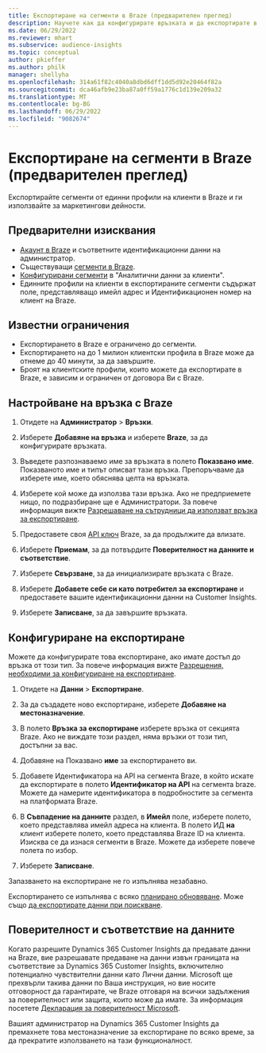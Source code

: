 ```yaml
---
title: Експортиране на сегменти в Braze (предварителен преглед)
description: Научете как да конфигурирате връзката и да експортирате в Braze.
ms.date: 06/29/2022
ms.reviewer: mhart
ms.subservice: audience-insights
ms.topic: conceptual
author: pkieffer
ms.author: philk
manager: shellyha
ms.openlocfilehash: 314a61f82c4040a8dbd6dff1dd5d92e20464f82a
ms.sourcegitcommit: dca46afb9e23ba87a0ff59a1776c1d139e209a32
ms.translationtype: MT
ms.contentlocale: bg-BG
ms.lasthandoff: 06/29/2022
ms.locfileid: "9082674"
---
```

# <a name="export-segments-to-braze-preview"></a>Експортиране на сегменти в Braze (предварителен преглед)

Експортирайте сегменти от единни профили на клиенти в Braze и ги използвайте за маркетингови дейности.

## <a name="prerequisites"></a>Предварителни изисквания

- [Акаунт в Braze](https://www.braze.com/) и съответните идентификационни данни на администратор.
- Съществуващи [сегменти в Braze](https://www.braze.com/docs/user_guide/engagement_tools/segments/creating_a_segment/).
- [Конфигурирани сегменти](segments.md) в "Аналитични данни за клиенти".
- Единните профили на клиенти в експортираните сегменти съдържат поле, представляващо имейл адрес и Идентификационен номер на клиент на Braze.

## <a name="known-limitations"></a>Известни ограничения

- Експортирането в Braze е ограничено до сегменти.
- Експортирането на до 1 милион клиентски профила в Braze може да отнеме до 40 минути, за да завършите.
- Броят на клиентските профили, които можете да експортирате в Braze, е зависим и ограничен от договора Ви с Braze.

## <a name="set-up-connection-to-braze"></a>Настройване на връзка с Braze

1. Отидете на **Администратор** > **Връзки**.

1. Изберете **Добавяне на връзка** и изберете **Braze**, за да конфигурирате връзката.

1. Въведете разпознаваемо име за връзката в полето **Показвано име**. Показваното име и типът описват тази връзка. Препоръчваме да изберете име, което обяснява целта на връзката.

1. Изберете кой може да използва тази връзка. Ако не предприемете нищо, по подразбиране ще е Администратори. За повече информация вижте [Разрешаване на сътрудници да използват връзка за експортиране](connections.md#allow-contributors-to-use-a-connection-for-exports).

1. Предоставете своя [API ключ](https://www.braze.com/docs/api/basics/) Braze, за да продължите да влизате.

1. Изберете **Приемам**, за да потвърдите **Поверителност на данните и съответствие**.

1. Изберете **Свързване**, за да инициализирате връзката с Braze.

1. Изберете **Добавете себе си като потребител за експортиране** и предоставете вашите идентификационни данни на Customer Insights.

1. Изберете **Записване**, за да завършите връзката.

## <a name="configure-an-export"></a>Конфигуриране на експортиране

Можете да конфигурирате това експортиране, ако имате достъп до връзка от този тип. За повече информация вижте [Разрешения, необходими за конфигуриране на експортиране](export-destinations.md#set-up-a-new-export).

1. Отидете на **Данни** > **Експортиране**.

1. За да създадете ново експортиране, изберете **Добавяне на местоназначение**.

1. В полето **Връзка за експортиране** изберете връзка от секцията Braze. Ако не виждате този раздел, няма връзки от този тип, достъпни за вас.  

1. Добавяне на Показвано **име** за експортирането ви.

1. Добавете Идентификатора на API на сегмента Braze, в който искате да експортирате в полето **Идентификатор на API** на сегмента braze. Можете да намерите идентификатора в подробностите за сегмента на платформата Braze.

1. В **Съвпадение на данните** раздел, в **Имейл** поле, изберете полето, което представлява имейл адреса на клиента. В полето ИД **на** клиент изберете полето, което представлява Braze ID на клиента. Изисква се да изнася сегменти в Braze. Можете да изберете повече полета по избор.

1. Изберете **Записване**.

Запазването на експортиране не го изпълнява незабавно.

Експортирането се изпълнява с всяко [планирано обновяване](system.md#schedule-tab). Може също [да експортирате данни при поискване](export-destinations.md#run-exports-on-demand). 


## <a name="data-privacy-and-compliance"></a>Поверителност и съответствие на данните

Когато разрешите Dynamics 365 Customer Insights да предавате данни на Braze, вие разрешавате предаване на данни извън границата на съответствие за Dynamics 365 Customer Insights, включително потенциално чувствителни данни като Лични данни. Microsoft ще прехвърли такива данни по Ваша инструкция, но вие носите отговорност да гарантирате, че Braze отговаря на всички задължения за поверителност или защита, които може да имате. За информация посетете [Декларация за поверителност Microsoft](https://go.microsoft.com/fwlink/?linkid=396732).

Вашият администратор на Dynamics 365 Customer Insights да премахнете това местоназначение за експортиране по всяко време, за да прекратите използването на тази функционалност.
